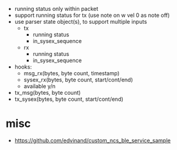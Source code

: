 * running status only within packet
* support running status for tx (use note on w vel 0 as note off)
* use parser state object(s), to support multiple inputs
   * tx
      * running status
      * in_sysex_sequence
   * rx
      * running status
      * in_sysex_sequence
* hooks:
   * msg_rx(bytes, byte count, timestamp)
   * sysex_rx(bytes, byte count, start/cont/end)
   * available y/n
* tx_msg(bytes, byte count)
* tx_sysex(bytes, byte count, start/cont/end)


# misc

* https://github.com/edvinand/custom_ncs_ble_service_sample